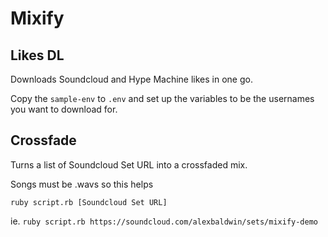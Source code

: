 # Mixify

## Likes DL

Downloads Soundcloud and Hype Machine likes in one go.

Copy the `sample-env` to `.env` and set up the variables to be the usernames you
want to download for.

## Crossfade

Turns a list of Soundcloud Set URL into a crossfaded mix.

Songs must be .wavs so this helps

`ruby script.rb [Soundcloud Set URL]`

ie.  `ruby script.rb https://soundcloud.com/alexbaldwin/sets/mixify-demo`

